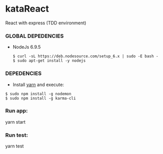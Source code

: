 # kataReact
React with express (TDD environment)

### GLOBAL DEPEDENCIES
 - NodeJs 6.9.5

   ```
   $ curl -sL https://deb.nodesource.com/setup_6.x | sudo -E bash -
   $ sudo apt-get install -y nodejs
   ```

### DEPEDENCIES
 - Install [yarn](https://yarnpkg.com/en/) and execute:

  ```
  $ sudo npm install -g nodemon
  $ sudo npm install -g karma-cli
  ```

### Run app:
yarn start

### Run test:
yarn test
